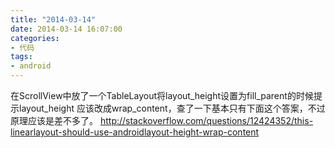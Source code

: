 ```yaml
---
title: "2014-03-14"
date: 2014-03-14 16:07:00
categories:
- 代码
tags:
- android
---
```


在ScrollView中放了一个TableLayout将layout_height设置为fill_parent的时候提示layout_height 应该改成wrap_content，查了一下基本只有下面这个答案，不过原理应该是差不多了。
http://stackoverflow.com/questions/12424352/this-linearlayout-should-use-androidlayout-height-wrap-content
